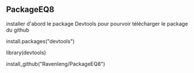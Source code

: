 ## PackageEQ8

installer d'abord le package Devtools pour pourvoir télécharger le package du github

install.packages("devtools")

library(devtools)

install_github("RavenIeng/PackageEQ8")
